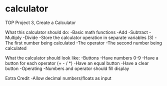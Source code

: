 # calculator
TOP Project 3, Create a Calculator

What this calculator should do:
    -Basic math functions
        -Add
        -Subtract
        -Multiply
        -Divide
    -Store the calculator operation in separate variables (3)
        -The first number being calculated
        -The operator
        -The second number being calculated

What the calculator should look like:
    -Buttons
        -Have numbers 0-9
        -Have a button for each operator (+ - / *)
        -Have an equal button
        -Have a clear button
    -Operating
        -Numbers and operator should fill display

Extra Credit
    -Allow decimal numbers/floats as input